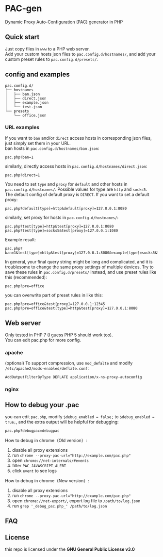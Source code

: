 # PAC-gen

Dynamic Proxy Auto-Configuration (PAC) generator in PHP

## Quick start

Just copy files in `www` to a PHP web server.  
Add your custom hosts json files to `pac.config.d/hostnames/`, and add your custom preset rules to `pac.config.d/presets/`.

## config and examples

	pac.config.d/
	├── hostnames        
	│   ├── ban.json
	│   ├── direct.json
	│   ├── example.json
	│   └── test.json
	└── presets
	    └── office.json


### URL examples

If you want to `ban` and/or `direct` access hosts in corresponding json files, just simply set them in your URL.   
ban hosts in `pac.config.d/hostnames/ban.json`:  

	pac.php?ban=1

similarly, directly access hosts in `pac.config.d/hostnames/direct.json`:   

	pac.php?direct=1

You need to set `type` and `proxy` for `default` and other hosts in `pac.config.d/hostnames/`. Possible values for type are `http` and `socks5`.  
The default config of default proxy is `DIRECT`. If you want to set a default proxy:

	pac.php?default[type]=http&default[proxy]=127.0.0.1:8080  

similarly, set proxy for hosts in `pac.config.d/hostnames/`:  

	pac.php?test[type]=http&test[proxy]=127.0.0.1:8080  
	pac.php?test[type]=socks5&test[proxy]=127.0.0.1:1080  

Example result:

	pac.php?ban=1&test[type]=http&test[proxy]=127.0.0.1:8080&example[type]=socks5&test[proxy]=127.0.0.1:1080

In general, your final query string might be long and complicated, and it is troublesome to change the same proxy settings of multiple devices. Try to save these rules in `pac.config.d/presets/` instead, and use preset rules like this (recommended):  

	pac.php?pre=office

you can overwrite part of preset rules in  like this:

	pac.php?pre=office&test[proxy]=127.0.0.1:12345
	pac.php?pre=office&test[type]=http&test[proxy]=127.0.0.1:8080


## Web server

Only tested in PHP 7 (I guess PHP 5 should work too).   
You can edit pac.php for more config.    

### apache

(optional) To support compression, use `mod_defalte` and modify `/etc/apache2/mods-enabled/deflate.conf`:  

	AddOutputFilterByType DEFLATE application/x-ns-proxy-autoconfig

### nginx

## How to debug your .pac

you can edit `pac.php`, modify `$debug_enabled = false;` to `$debug_enabled = true;`, and the extra output will be helpful for debugging:    

	pac.php?debugpac=debugpac
 
How to debug in chrome（Old version）:  

1. disable all proxy extensions  
2. run `chrome --proxy-pac-url="http://example.com/pac.php"`  
3. open `chrome://net-internals/#events`  
4. filter `PAC_JAVASCRIPT_ALERT`  
5. click `event` to see logs

How to debug in chrome（New version）:  

1. disable all proxy extensions  
2. run `chrome --proxy-pac-url="http://example.com/pac.php"`  
3. open `chrome://net-export/`, export log file to  `/path/to/log.json`   
4. run `grep '_debug_pac.php_' /path/to/log.json`



## FAQ

## License

this repo is licensed under the **GNU General Public License v3.0**

